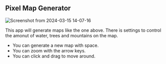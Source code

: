 ## Pixel Map Generator

![Screenshot from 2024-03-15 14-07-16](https://github.com/windyGarlic/Pixel-map-generator/assets/111098407/b750aa57-89c7-401d-b680-0c79626b0e73)

This app will generate maps like the one above. There is settings to control the amonut of water, trees and mountains on the map. 

- You can generate a new map with space.
- You can zoom with the arrow keys.
- You can click and drag to move around.

